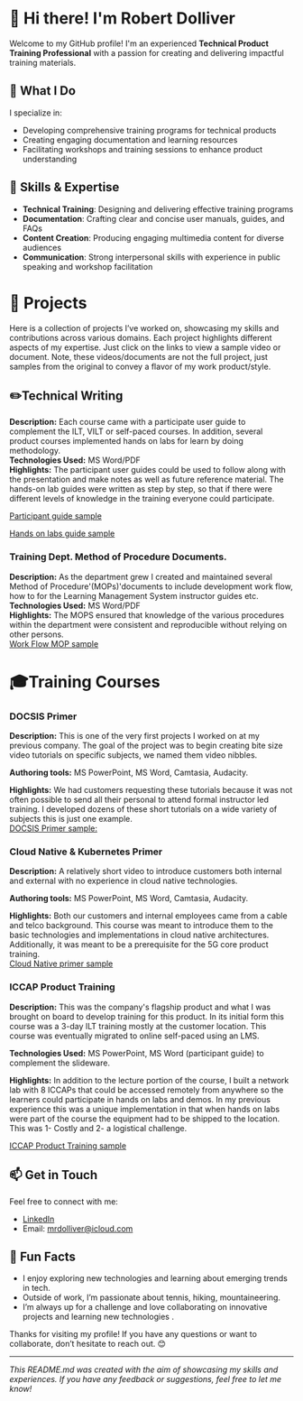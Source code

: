 

# 👋 Hi there! I'm Robert Dolliver

Welcome to my GitHub profile! I'm an experienced **Technical Product Training Professional** with a passion for creating and delivering impactful training materials. 

## 🚀 What I Do

I specialize in:
- Developing comprehensive training programs for technical products
- Creating engaging documentation and learning resources
- Facilitating workshops and training sessions to enhance product understanding

## 🔧 Skills & Expertise

- **Technical Training**: Designing and delivering effective training programs
- **Documentation**: Crafting clear and concise user manuals, guides, and FAQs
- **Content Creation**: Producing engaging multimedia content for diverse audiences
- **Communication**: Strong interpersonal skills with experience in public speaking and workshop facilitation

#  :construction_worker: Projects

Here is a collection of projects I’ve worked on, showcasing my skills and contributions across various domains. Each project highlights different aspects of my expertise. Just click on the links to view a sample video or document. Note, these videos/documents are not the full project, just samples from the original to convey a flavor of my work product/style. 

## :pencil2:Technical Writing 
**Description:** Each course came with a participate user guide to complement the ILT, VILT or self-paced courses. In addition, several product courses implemented hands on labs for learn by doing methodology.   
**Technologies Used:** MS Word/PDF  
**Highlights:** The participant user guides could be used to follow along with the presentation and make notes as well as future reference material. The hands-on lab guides were written as step by step, so that if there were different levels of knowledge in the training everyone could participate. 

[Participant guide sample](https://github.com/mrdolliver/mrdolliver/blob/rd_docs/Course_1010_Student_Guide.pdf) 

[Hands on labs guide sample](link-to-project)

### Training Dept. Method of Procedure Documents. 
**Description:** As the department grew I created and maintained several Method of Procedure'(MOPs)'documents to include development work flow, how to for the Learning Management System instructor guides etc.  
**Technologies Used:** MS Word/PDF  
**Highlights:** The MOPS ensured that knowledge of the various procedures within the department were consistent and reproducible without relying on other persons.   
[Work Flow MOP sample](https://github.com/mrdolliver/mrdolliver/blob/rd_docs/example_work_flow_style_guide.v4.pdf)

# :mortar_board:Training Courses

### DOCSIS Primer 

**Description:** This is one of the very first projects I worked on at my previous company. The goal of the project was to begin creating bite size video tutorials on specific subjects, we named them video nibbles.

**Authoring tools:** MS PowerPoint, MS Word, Camtasia, Audacity.

**Highlights:** We had customers requesting these tutorials because it was not often possible to send all their personal to attend formal instructor led training. I developed dozens of these short tutorials on a wide variety of subjects this is just one example.  
  [DOCSIS Primer sample:](link-to-sample)

### Cloud Native & Kubernetes Primer

**Description:** A relatively short video to introduce customers both internal and external with no experience in cloud native technologies.  

**Authoring tools:** MS PowerPoint, MS Word, Camtasia, Audacity. 

**Highlights:** Both our customers and internal employees came from a cable and telco background. This course was meant to introduce them to the basic technologies and implementations in cloud native architectures. Additionally, it was meant to be a prerequisite for the 5G core product training.    
[Cloud Native primer sample](link-to-sample)

### ICCAP Product Training


**Description:** This was the company's flagship product and what I was brought on board to develop training for this product. In its initial form this course was a 3-day ILT training mostly at the customer location. This course was eventually migrated to online self-paced using an LMS.

**Technologies Used:** MS PowerPoint, MS Word (participant guide) to complement the slideware.  

**Highlights:**  In addition to the lecture portion of the course, I built a network lab with 8 ICCAPs that could be accessed remotely from anywhere so the learners could participate in hands on labs and demos. In my previous experience this was a unique implementation in that when hands on labs were part of the course the equipment had to be shipped to the location. This was 1- Costly and 2- a logistical challenge. 

 [ICCAP Product Training sample](link-to-sample)

## 📫 Get in Touch

Feel free to connect with me:

- [LinkedIn](https://github.com/mrdolliver/mrdolliver/tree/main) 
- Email: [mrdolliver@icloud.com](mailto:your.mrdolliver@icloud.com)

## 🎨 Fun Facts

- I enjoy exploring new technologies and learning about emerging trends in tech.
- Outside of work, I’m passionate about tennis, hiking, mountaineering.
- I’m always up for a challenge and love collaborating on innovative projects and learning new technologies .

Thanks for visiting my profile! If you have any questions or want to collaborate, don’t hesitate to reach out. 😊

---

*This README.md was created with the aim of showcasing my skills and experiences. If you have any feedback or suggestions, feel free to let me know!*

